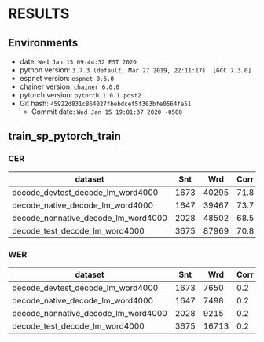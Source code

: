 <!-- Generated by /home/john/my_espnet/utils/show_result.sh -->
# RESULTS
## Environments
- date: `Wed Jan 15 09:44:32 EST 2020`
- python version: `3.7.3 (default, Mar 27 2019, 22:11:17)  [GCC 7.3.0]`
- espnet version: `espnet 0.6.0`
- chainer version: `chainer 6.0.0`
- pytorch version: `pytorch 1.0.1.post2`
- Git hash: `45922d831c864027fbebdcef5f303bfe0564fe51`
  - Commit date: `Wed Jan 15 19:01:37 2020 -0500`

## train_sp_pytorch_train
### CER

|dataset|Snt|Wrd|Corr|Sub|Del|Ins|Err|S.Err|
|---|---|---|---|---|---|---|---|---|
|decode_devtest_decode_lm_word4000|1673|40295|71.8|12.0|16.2|4.5|32.7|99.7|
|decode_native_decode_lm_word4000|1647|39467|73.7|12.0|14.3|3.7|30.0|99.8|
|decode_nonnative_decode_lm_word4000|2028|48502|68.5|17.4|14.1|5.6|37.0|99.7|
|decode_test_decode_lm_word4000|3675|87969|70.8|15.0|14.2|4.7|33.9|99.7|

### WER

|dataset|Snt|Wrd|Corr|Sub|Del|Ins|Err|S.Err|
|---|---|---|---|---|---|---|---|---|
|decode_devtest_decode_lm_word4000|1673|7650|0.2|22.0|77.8|0.0|99.8|99.7|
|decode_native_decode_lm_word4000|1647|7498|0.2|22.6|77.2|0.0|99.8|99.8|
|decode_nonnative_decode_lm_word4000|2028|9215|0.2|22.3|77.6|0.0|99.8|99.7|
|decode_test_decode_lm_word4000|3675|16713|0.2|22.4|77.4|0.0|99.8|99.7|
